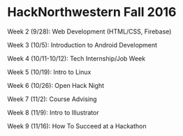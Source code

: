 # HackNorthwestern Fall 2016

Week 2 (9/28): Web Development (HTML/CSS, Firebase)

Week 3 (10/5): Introduction to Android Development

Week 4 (10/11-10/12): Tech Internship/Job Week

Week 5 (10/19): Intro to Linux

Week 6 (10/26): Open Hack Night

Week 7 (11/2): Course Advising

Week 8 (11/9): Intro to Illustrator

Week 9 (11/16): How To Succeed at a Hackathon
